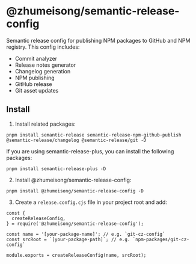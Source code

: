 # @zhumeisong/semantic-release-config

Semantic release config for publishing NPM packages to GitHub and NPM registry. This config includes:

- Commit analyzer
- Release notes generator 
- Changelog generation
- NPM publishing
- GitHub release
- Git asset updates

## Install

1. Install related packages:

`pnpm install semantic-release semantic-release-npm-github-publish @semantic-release/changelog @semantic-release/git -D`

If you are using semantic-release-plus, you can install the following packages:

`pnpm install semantic-release-plus -D`

2. Install @zhumeisong/semantic-release-config:

`pnpm install @zhumeisong/semantic-release-config -D`

3. Create a `release.config.cjs` file in your project root and add:

```
const {
  createReleaseConfig,
} = require('@zhumeisong/semantic-release-config');

const name = '[your-package-name]'; // e.g. `git-cz-config`
const srcRoot = `[your-package-path]`; // e.g. `npm-packages/git-cz-config`

module.exports = createReleaseConfig(name, srcRoot);
```
